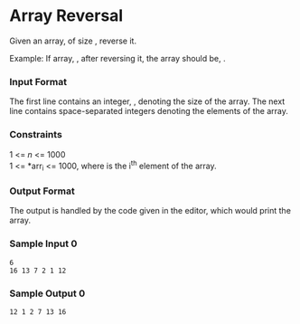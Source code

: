 # Array Reversal

Given an array, of size , reverse it.

Example: If array, , after reversing it, the array should be, .

### Input Format

The first line contains an integer, , denoting the size of the array. The next line contains  space-separated integers denoting the elements of the array.

### Constraints
1 <= *n* <= 1000</br>
1 <= *arr<sub>i</sub> <= 1000, where  is the i<sup>th</sup> element of the array.

### Output Format

The output is handled by the code given in the editor, which would print the array.

### Sample Input 0
```
6
16 13 7 2 1 12 
```

### Sample Output 0
```
12 1 2 7 13 16 
```
